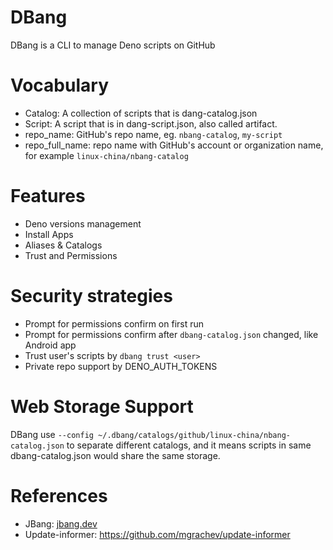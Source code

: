 DBang
============

DBang is a CLI to manage Deno scripts on GitHub

# Vocabulary

* Catalog: A collection of scripts that is dang-catalog.json
* Script: A script that is in dang-script.json, also called artifact.
* repo_name: GitHub's repo name, eg. `nbang-catalog`, `my-script`
* repo_full_name: repo name with GitHub's account or organization name, for example `linux-china/nbang-catalog`

# Features

* Deno versions management
* Install Apps
* Aliases & Catalogs
* Trust and Permissions

# Security strategies

* Prompt for permissions confirm on first run
* Prompt for permissions confirm after `dbang-catalog.json` changed, like Android app
* Trust user's scripts by `dbang trust <user>`
* Private repo support by DENO_AUTH_TOKENS

# Web Storage Support

DBang use `--config ~/.dbang/catalogs/github/linux-china/nbang-catalog.json` to separate different catalogs, and it
means scripts in same dbang-catalog.json would share the same storage.

# References

* JBang: [jbang.dev](https://jbang.dev)
* Update-informer: https://github.com/mgrachev/update-informer
